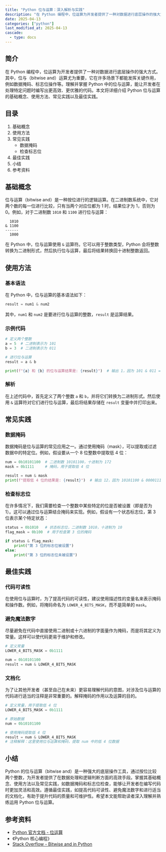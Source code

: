 ```yaml
---
title: "Python 位与运算：深入解析与实践"
description: "在 Python 编程中，位运算为开发者提供了一种对数据进行底层操作的强大方式。其中，位与（bitwise and）运算尤为重要，它在许多场景下都能发挥关键作用，例如数据掩码、标志位操作等。理解并掌握 Python 中的位与运算，能让开发者在处理特定问题时编写出更高效、更优雅的代码。本文将详细介绍 Python 位与运算的基础概念、使用方法、常见实践以及最佳实践。"
date: 2025-04-13
categories: ["python"]
last_modified_at: 2025-04-13
cascade:
  - type: docs
---
```



## 简介
在 Python 编程中，位运算为开发者提供了一种对数据进行底层操作的强大方式。其中，位与（bitwise and）运算尤为重要，它在许多场景下都能发挥关键作用，例如数据掩码、标志位操作等。理解并掌握 Python 中的位与运算，能让开发者在处理特定问题时编写出更高效、更优雅的代码。本文将详细介绍 Python 位与运算的基础概念、使用方法、常见实践以及最佳实践。

<!-- more -->
## 目录
1. 基础概念
2. 使用方法
3. 常见实践
    - 数据掩码
    - 检查标志位
4. 最佳实践
5. 小结
6. 参考资料

## 基础概念
位与运算（bitwise and）是一种按位进行的逻辑运算。在二进制数系统中，它对两个数的每一位进行比较，只有当两个对应位都为 1 时，结果位才为 1，否则为 0。例如，对于二进制数 `1010` 和 `1100` 进行位与运算：

```
  1010
& 1100
------
  1000
```

在 Python 中，位与运算使用 `&` 运算符。它可以用于整数类型，Python 会将整数转换为二进制形式，然后执行位与运算，最后将结果转换回十进制整数返回。

## 使用方法
### 基本语法
在 Python 中，位与运算的基本语法如下：

```python
result = num1 & num2
```

其中，`num1` 和 `num2` 是要进行位与运算的整数，`result` 是运算结果。

### 示例代码
```python
# 定义两个整数
a = 5  # 二进制表示为 101
b = 3  # 二进制表示为 011

# 进行位与运算
result = a & b

print(f"{a} 和 {b} 的位与运算结果是: {result}")  # 输出 1，因为 101 & 011 = 001
```

### 解析
在上述代码中，首先定义了两个整数 `a` 和 `b`，并将它们转换为二进制形式。然后使用 `&` 运算符对它们进行位与运算，最后将结果存储在 `result` 变量中并打印出来。

## 常见实践
### 数据掩码
数据掩码是位与运算的常见应用之一。通过使用掩码（mask），可以提取或过滤数据中的特定位。例如，假设要从一个 8 位整数中提取低 4 位：

```python
num = 0b10101100  # 二进制数 10101100，十进制为 172
mask = 0b1111     # 掩码，用于提取低 4 位

result = num & mask
print(f"提取低 4 位的结果是: {result}")  # 输出 12，因为 10101100 & 00001111 = 00001100
```

### 检查标志位
在许多情况下，我们需要检查一个整数中某些特定的位是否被设置（即是否为 1）。这可以通过位与运算结合掩码来实现。例如，假设有一个状态标志位，第 3 位表示某个特定状态：

```python
status = 0b1010   # 状态标志位，二进制数 1010，十进制为 10
flag_mask = 0b100  # 用于检查第 3 位的掩码

if status & flag_mask:
    print("第 3 位的标志位被设置")
else:
    print("第 3 位的标志位未被设置")
```

## 最佳实践
### 代码可读性
在使用位与运算时，为了提高代码的可读性，建议使用描述性的变量名来表示掩码和操作数。例如，将掩码命名为 `LOWER_4_BITS_MASK`，而不是简单的 `mask`。

### 避免魔法数字
尽量避免在代码中直接使用二进制或十六进制的字面量作为掩码，而是将其定义为常量。这样可以使代码更易于维护和修改。

```python
# 定义常量
LOWER_4_BITS_MASK = 0b1111

num = 0b10101100
result = num & LOWER_4_BITS_MASK
```

### 文档化
为了让其他开发者（甚至自己在未来）更容易理解代码的意图，对涉及位与运算的代码进行适当的注释是非常重要的。解释掩码的作用以及运算的目的。

```python
# 定义常量，用于提取低 4 位
LOWER_4_BITS_MASK = 0b1111

# 原始数据
num = 0b10101100

# 使用掩码提取低 4 位
result = num & LOWER_4_BITS_MASK
# 注释解释：这里使用位与运算和掩码，提取 num 中的低 4 位数据
```

## 小结
Python 的位与运算（bitwise and）是一种强大的底层操作工具，通过按位比较两个整数，为开发者提供了在数据处理和逻辑判断方面的高效手段。掌握其基础概念、使用方法以及常见实践，如数据掩码和标志位检查，能够让开发者在编写代码时更加灵活和高效。遵循最佳实践，如提高代码可读性、避免魔法数字和进行适当的文档化，有助于提升代码的质量和可维护性。希望本文能帮助读者深入理解并熟练运用 Python 位与运算。

## 参考资料
- [Python 官方文档 - 位运算](https://docs.python.org/zh-cn/3/reference/expressions.html#binary-bitwise-operations)
- 《Python 核心编程》
- [Stack Overflow - Bitwise and in Python](https://stackoverflow.com/questions/tagged/bitwise-and+python)
